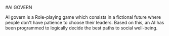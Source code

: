 #AI GOVERN

AI govern is a Role-playing game which consists in a fictional future where people don't have patience to choose their leaders. Based on this, an AI has been programmed to logically decide the best paths to social well-being.